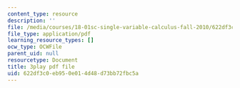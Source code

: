 ```yaml
---
content_type: resource
description: ''
file: /media/courses/18-01sc-single-variable-calculus-fall-2010/622df3c0eb950e014d48d73bb72fbc5a_sRIDVAcoG5A.pdf
file_type: application/pdf
learning_resource_types: []
ocw_type: OCWFile
parent_uid: null
resourcetype: Document
title: 3play pdf file
uid: 622df3c0-eb95-0e01-4d48-d73bb72fbc5a
---
```

